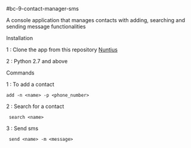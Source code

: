 #bc-9-contact-manager-sms

A console application that manages contacts with adding, searching and sending message functionalities


Installation

1 : Clone the app from this repository <a href="https://github.com/Allan4m/bc-9-contact-manager-sms"/>Nuntius</a>


2 : Python 2.7 and above

Commands

1 : To add a contact
 ```
 add -n <name> -p <phone_number>
 ```
2 : Search for a contact
```
 search <name>
 ```
3 : Send sms
```
 send <name> -m <message>